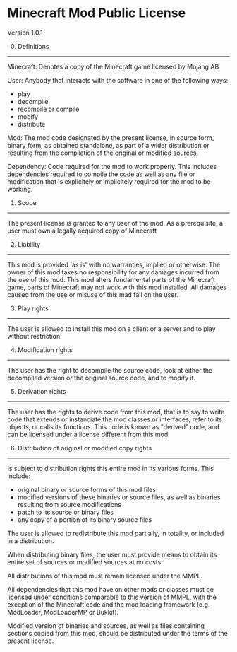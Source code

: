 Minecraft Mod Public License
============================

Version 1.0.1

0. Definitions

--------------

Minecraft: Denotes a copy of the Minecraft game licensed by Mojang AB

User: Anybody that interacts with the software in one of the following ways:

- play
- decompile
- recompile or compile
- modify
- distribute

Mod: The mod code designated by the present license, in source form, binary
form, as obtained standalone, as part of a wider distribution or resulting from
the compilation of the original or modified sources.

Dependency: Code required for the mod to work properly. This includes
dependencies required to compile the code as well as any file or modification
that is explicitely or implicitely required for the mod to be working.

1. Scope

--------

The present license is granted to any user of the mod. As a prerequisite,
a user must own a legally acquired copy of Minecraft

2. Liability

------------

This mod is provided 'as is' with no warranties, implied or otherwise. The owner
of this mod takes no responsibility for any damages incurred from the use of
this mod. This mod alters fundamental parts of the Minecraft game, parts of
Minecraft may not work with this mod installed. All damages caused from the use
or misuse of this mad fall on the user.

3. Play rights

--------------

The user is allowed to install this mod on a client or a server and to play
without restriction.

4. Modification rights

----------------------

The user has the right to decompile the source code, look at either the
decompiled version or the original source code, and to modify it.

5. Derivation rights

--------------------

The user has the rights to derive code from this mod, that is to say to
write code that extends or instanciate the mod classes or interfaces, refer to
its objects, or calls its functions. This code is known as "derived" code, and
can be licensed under a license different from this mod.

6. Distribution of original or modified copy rights

---------------------------------------------------

Is subject to distribution rights this entire mod in its various forms. This
include:

- original binary or source forms of this mod files
- modified versions of these binaries or source files, as well as binaries
	resulting from source modifications
- patch to its source or binary files
- any copy of a portion of its binary source files

The user is allowed to redistribute this mod partially, in totality, or
included in a distribution.

When distributing binary files, the user must provide means to obtain its
entire set of sources or modified sources at no costs.

All distributions of this mod must remain licensed under the MMPL.

All dependencies that this mod have on other mods or classes must be licensed
under conditions comparable to this version of MMPL, with the exception of the
Minecraft code and the mod loading framework (e.g. ModLoader, ModLoaderMP or
Bukkit).

Modified version of binaries and sources, as well as files containing sections
copied from this mod, should be distributed under the terms of the present
license.
